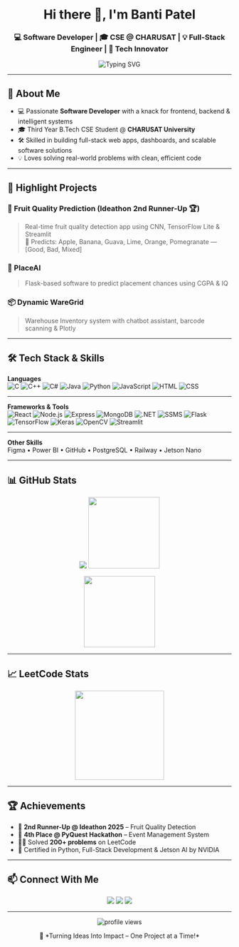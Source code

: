 <h1 align="center">Hi there 👋, I'm Banti Patel</h1>
<h3 align="center">💻 Software Developer | 🎓 CSE @ CHARUSAT | 💡 Full-Stack Engineer | 🚀 Tech Innovator</h3>

<p align="center">
  <img src="https://readme-typing-svg.herokuapp.com/?lines=Welcome+to+my+GitHub!;Software+Developer+%F0%9F%92%BB;MERN+Stack+Builder;ML+Model+Builder;Let's+Build+Something+Awesome!&center=true&width=500&height=50" alt="Typing SVG">
</p>

---

## 📌 About Me
- 💻 Passionate **Software Developer** with a knack for frontend, backend & intelligent systems  
- 🎓 Third Year B.Tech CSE Student @ **CHARUSAT University**  
- 🛠 Skilled in building full-stack web apps, dashboards, and scalable software solutions  
- 💡 Loves solving real-world problems with clean, efficient code  

---

## 🚀 Highlight Projects

### 🍎 Fruit Quality Prediction (Ideathon 2nd Runner-Up 🏆)
> Real-time fruit quality detection app using CNN, TensorFlow Lite & Streamlit  
🧪 Predicts: Apple, Banana, Guava, Lime, Orange, Pomegranate — [Good, Bad, Mixed]

### 🧠 PlaceAI
> Flask-based software to predict placement chances using CGPA & IQ  

### 📦 Dynamic WareGrid
> Warehouse Inventory system with chatbot assistant, barcode scanning & Plotly  

---

## 🛠 Tech Stack & Skills

**Languages**  
![C](https://img.shields.io/badge/C-00599C?style=flat&logo=c&logoColor=white)
![C++](https://img.shields.io/badge/C++-00599C?style=flat&logo=cplusplus&logoColor=white)
![C#](https://img.shields.io/badge/C%23-239120?style=flat&logo=c-sharp&logoColor=white)
![Java](https://img.shields.io/badge/Java-ED8B00?style=flat&logo=java&logoColor=white)
![Python](https://img.shields.io/badge/Python-3670A0?style=flat&logo=python&logoColor=white)
![JavaScript](https://img.shields.io/badge/JavaScript-F7DF1E?style=flat&logo=javascript&logoColor=black)
![HTML](https://img.shields.io/badge/HTML5-E34F26?style=flat&logo=html5&logoColor=white)
![CSS](https://img.shields.io/badge/CSS3-1572B6?style=flat&logo=css3&logoColor=white)

---

**Frameworks & Tools**  
![React](https://img.shields.io/badge/React-20232A?style=flat&logo=react&logoColor=61DAFB)
![Node.js](https://img.shields.io/badge/Node.js-339933?style=flat&logo=nodedotjs&logoColor=white)
![Express](https://img.shields.io/badge/Express.js-000000?style=flat&logo=express&logoColor=white)
![MongoDB](https://img.shields.io/badge/MongoDB-4EA94B?style=flat&logo=mongodb&logoColor=white)
![.NET](https://img.shields.io/badge/.NET-512BD4?style=flat&logo=dotnet&logoColor=white)
![SSMS](https://img.shields.io/badge/SSMS-CC2927?style=flat&logo=microsoftsqlserver&logoColor=white)
![Flask](https://img.shields.io/badge/Flask-black?style=flat&logo=flask)
![TensorFlow](https://img.shields.io/badge/TensorFlow-FF6F00.svg?style=flat&logo=TensorFlow&logoColor=white)
![Keras](https://img.shields.io/badge/Keras-D00000.svg?style=flat&logo=Keras&logoColor=white)
![OpenCV](https://img.shields.io/badge/OpenCV-27338e?style=flat&logo=opencv&logoColor=white)
![Streamlit](https://img.shields.io/badge/Streamlit-FF4B4B?style=flat&logo=streamlit&logoColor=white)

---

**Other Skills**  
Figma • Power BI • GitHub • PostgreSQL • Railway • Jetson Nano

---

## 📊 GitHub Stats

<p align="center">
 <img src="https://github-readme-stats.vercel.app/api?username=Bantipatel20&show_icons=true&count_private=true&include_all_commits=true&theme=radical&cache_seconds=60" />

  <img src="https://github-readme-stats.vercel.app/api/top-langs/?username=Bantipatel20&layout=compact&theme=radical" height="160" />
</p>

<p align="center">
  <img src="https://streak-stats.demolab.com?user=Bantipatel20&theme=radical&border_radius=5&date_format=M%20j%5B%2C%20Y%5D" height="160" />
</p>

---

## 📈 LeetCode Stats

<p align="center">
  <img src="https://leetcard.jacoblin.cool/PATEL_BANTI?theme=dark&font=Roboto&ext=contest" height="200" />
</p>

---

## 🏆 Achievements

- 🥉 **2nd Runner-Up @ Ideathon 2025** – Fruit Quality Detection  
- 🧠 **4th Place @ PyQuest Hackathon** – Event Management System  
- 👨‍💻 Solved **200+ problems** on LeetCode  
- 📜 Certified in Python, Full-Stack Development & Jetson AI by NVIDIA  

---

## 📫 Connect With Me

<p align="center">
  <a href="mailto:patelbanti993@gmail.com"><img src="https://img.shields.io/badge/Gmail-D14836?style=flat&logo=gmail&logoColor=white" /></a>
  <a href="https://www.linkedin.com/in/banti-patel-b091b0288/"><img src="https://img.shields.io/badge/LinkedIn-blue?style=flat&logo=linkedin&logoColor=white" /></a>
  <a href="https://github.com/Bantipatel20"><img src="https://img.shields.io/badge/GitHub-100000?style=flat&logo=github&logoColor=white" /></a>
</p>

---

<p align="center">
  <img src="https://komarev.com/ghpvc/?username=Bantipatel20&label=Profile%20views&color=0e75b6&style=flat-square" alt="profile views" />
</p>

<p align="center">🚀 *Turning Ideas Into Impact – One Project at a Time!*</p>
